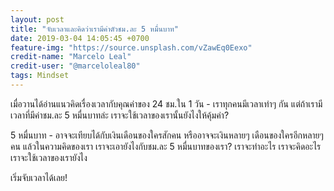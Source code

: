 ```yaml
---
layout: post
title: "จับเวลาและคิดว่าเรามีค่าตัวชม.ละ 5 หมื่นบาท"
date: 2019-03-04 14:05:45 +0700
feature-img: "https://source.unsplash.com/vZawEq0Eexo"
credit-name: "Marcelo Leal"
credit-user: "@marceloleal80"
tags: Mindset
---
```

เมื่อวานได้อ่านแนวคิดเรื่องเวลากับคุณค่าของ 24 ชม.ใน 1 วัน - เราทุกคนมีเวลาเท่าๆ กัน แต่ถ้าเรามีเวลาที่มีค่าชม.ละ 5 หมื่นบาทล่ะ เราจะใช้เวลาของเรานั้นยังไงให้คุ้มค่า?

5 หมื่นบาท - อาจจะเทียบได้กับเงินเดือนของใครสักคน หรืออาจจะเงินหลายๆ เดือนของใครอีกหลายๆ คน แล้วในความคิดของเรา เราจะเอายังไงกับชม.ละ 5 หมื่นบาทของเรา? เราจะทำอะไร เราจะคิดอะไร เราจะใช้เวลาของเรายังไง

เริ่มจับเวลาได้เลย!
